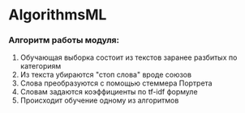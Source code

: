 ﻿# AlgorithmsML

### Алгоритм работы модуля:
1. Обучающая выборка состоит из текстов заранее разбитых по категориям
2. Из текста убираются "стоп слова" вроде союзов
3. Слова преобразуются с помощью стеммера Портрета
4. Словам задаются коэффициенты по tf-idf формуле
5. Происходит обучение одному из алгоритмов